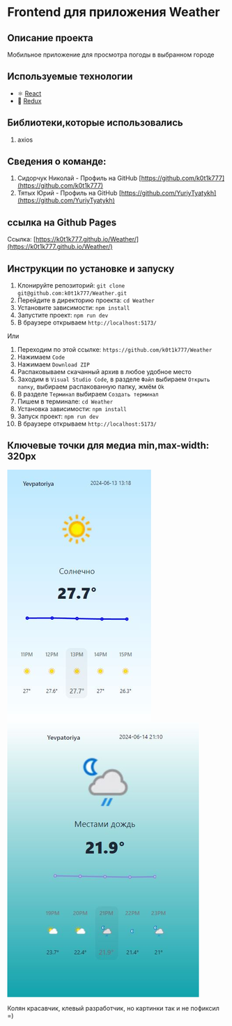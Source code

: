 # Frontend для приложения Weather

## Описание проекта

Мобильное приложение для просмотра погоды в выбранном городе

## Используемые технологии

- ⚛️ [React](https://ru.reactjs.org/)
- 🔧 [Redux](https://ru.reduxjs.org/)

## Библиотеки,которые использовались

1. axios

## Сведения о команде:

1. Сидорчук Николай - Профиль на GitHub [https://github.com/k0t1k777](https://github.com/k0t1k777)
2. Тятых Юрий - Профиль на GitHub [https://github.com/YuriyTyatykh](https://github.com/YuriyTyatykh)

## ссылка на Github Pages

Ссылка: [https://k0t1k777.github.io/Weather/](https://k0t1k777.github.io/Weather/)

## Инструкции по установке и запуску

1. Клонируйте репозиторий: `git clone git@github.com:k0t1k777/Weather.git`
2. Перейдите в директорию проекта: `cd Weather`
3. Установите зависимости: `npm install`
4. Запустите проект: `npm run dev`
5. В браузере открываем `http://localhost:5173/`

Или

1. Переходим по этой ссылке: `https://github.com/k0t1k777/Weather`
2. Нажимаем `Code`
3. Нажимаем `Download ZIP`
4. Распаковываем скачанный архив в любое удобное место
5. Заходим в `Visual Studio Code`, в разделе `Файл` выбираем `Открыть папку`, выбираем распакованную папку, жмём `Ok`
6. В разделе `Терминал` выбираем `Создать терминал`
7. Пишем в терминале: `cd Weather`
8. Установка зависимости: `npm install`
9. Запуск проект: `npm run dev`
10. В браузере открываем `http://localhost:5173/`

## Ключевые точки для медиа min,max-width: 320px

![alt text](./src/assets/Снимок1.JPG)
![alt text](./src/assets/Снимок2.JPG)

Колян красавчик, клевый разработчик, но картинки так и не пофиксил =)
